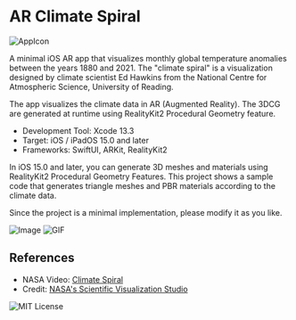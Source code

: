 # AR Climate Spiral

![AppIcon]()

A minimal iOS AR app that visualizes monthly global temperature anomalies between 
the years 1880 and 2021.
The "climate spiral" is a visualization designed by climate scientist Ed Hawkins 
from the National Centre for Atmospheric Science, University of Reading.

The app visualizes the climate data in AR (Augmented Reality).
The 3DCG are generated at runtime using RealityKit2 Procedural Geometry feature.

- Development Tool: Xcode 13.3
- Target: iOS / iPadOS 15.0 and later
- Frameworks: SwiftUI, ARKit, RealityKit2

In iOS 15.0 and later, you can generate 3D meshes and materials using RealityKit2 
Procedural Geometry Features.
This project shows a sample code that generates triangle meshes and PBR materials 
according to the climate data.

Since the project is a minimal implementation, please modify it as you like.

![Image]()
![GIF]()

## References

- NASA Video: [Climate Spiral](https://climate.nasa.gov/climate_resources/300/video-climate-spiral/)
- Credit: [NASA's Scientific Visualization Studio](https://svs.gsfc.nasa.gov/4975)

![MIT License](http://img.shields.io/badge/license-MIT-blue.svg?style=flat)

